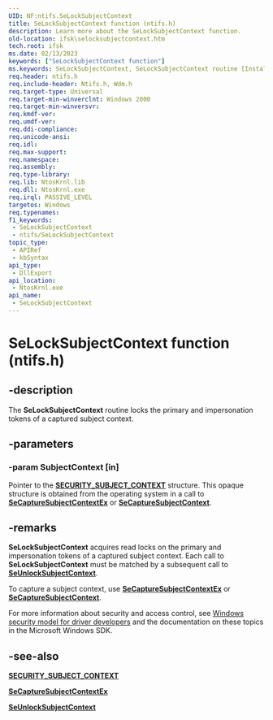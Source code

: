 ```yaml
---
UID: NF:ntifs.SeLockSubjectContext
title: SeLockSubjectContext function (ntifs.h)
description: Learn more about the SeLockSubjectContext function.
old-location: ifsk\selocksubjectcontext.htm
tech.root: ifsk
ms.date: 02/13/2023
keywords: ["SeLockSubjectContext function"]
ms.keywords: SeLockSubjectContext, SeLockSubjectContext routine [Installable File System Drivers], ifsk.selocksubjectcontext, ntifs/SeLockSubjectContext, seref_ea4696ab-8343-4d15-866c-15720d009db8.xml
req.header: ntifs.h
req.include-header: Ntifs.h, Wdm.h
req.target-type: Universal
req.target-min-winverclnt: Windows 2000
req.target-min-winversvr: 
req.kmdf-ver: 
req.umdf-ver: 
req.ddi-compliance: 
req.unicode-ansi: 
req.idl: 
req.max-support: 
req.namespace: 
req.assembly: 
req.type-library: 
req.lib: NtosKrnl.lib
req.dll: NtosKrnl.exe
req.irql: PASSIVE_LEVEL
targetos: Windows
req.typenames: 
f1_keywords:
 - SeLockSubjectContext
 - ntifs/SeLockSubjectContext
topic_type:
 - APIRef
 - kbSyntax
api_type:
 - DllExport
api_location:
 - NtosKrnl.exe
api_name:
 - SeLockSubjectContext
---
```


# SeLockSubjectContext function (ntifs.h)

## -description

The **SeLockSubjectContext** routine locks the primary and impersonation tokens of a captured subject context.

## -parameters

### -param SubjectContext [in]

Pointer to the [**SECURITY_SUBJECT_CONTEXT**](/windows-hardware/drivers/kernel/eprocess) structure. This opaque structure is obtained from the operating system in a call to [**SeCaptureSubjectContextEx**](nf-ntifs-secapturesubjectcontextex.md)
 or [**SeCaptureSubjectContext**](nf-ntifs-secapturesubjectcontext.md).

## -remarks

**SeLockSubjectContext** acquires read locks on the primary and impersonation tokens of a captured subject context. Each call to **SeLockSubjectContext** must be matched by a subsequent call to [**SeUnlockSubjectContext**](nf-ntifs-seunlocksubjectcontext.md).

To capture a subject context, use [**SeCaptureSubjectContextEx**](nf-ntifs-secapturesubjectcontextex.md)
 or [**SeCaptureSubjectContext**](nf-ntifs-secapturesubjectcontext.md).

For more information about security and access control, see [Windows security model for driver developers](/windows-hardware/drivers/driversecurity/windows-security-model) and the documentation on these topics in the Microsoft Windows SDK.

## -see-also

[**SECURITY_SUBJECT_CONTEXT**](/windows-hardware/drivers/kernel/eprocess)

[**SeCaptureSubjectContextEx**](nf-ntifs-secapturesubjectcontextex.md)

[**SeUnlockSubjectContext**](nf-ntifs-seunlocksubjectcontext.md)
